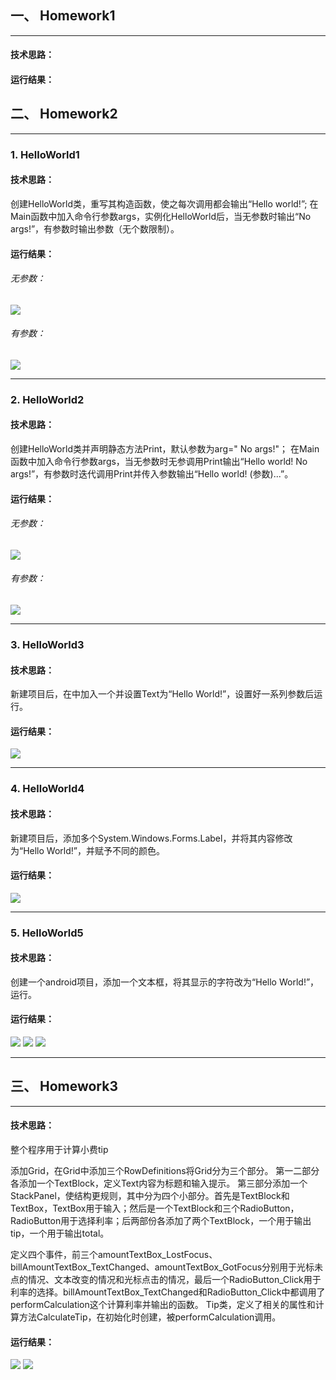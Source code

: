## 一、 Homework1
****
#### 技术思路：

#### 运行结果：

## 二、 Homework2
****
### 1. HelloWorld1
#### 技术思路：
创建HelloWorld类，重写其构造函数，使之每次调用都会输出“Hello world!”;
在Main函数中加入命令行参数args，实例化HelloWorld后，当无参数时输出“No args!”，有参数时输出参数（无个数限制）。
#### 运行结果：
###### 无参数：
![](https://github.com/cxdzb/homework/blob/master/result/helloworld-1-1.png?raw=true)
###### 有参数：
![](https://github.com/cxdzb/homework/blob/master/result/helloworld-1-2.png?raw=true)
****
### 2. HelloWorld2
#### 技术思路：
创建HelloWorld类并声明静态方法Print，默认参数为arg=" No args!"；
在Main函数中加入命令行参数args，当无参数时无参调用Print输出“Hello world! No args!”，有参数时迭代调用Print并传入参数输出“Hello world! (参数)...”。
#### 运行结果：
###### 无参数：
![](https://github.com/cxdzb/homework/blob/master/result/helloworld-2-1.png?raw=true)
###### 有参数：
![](https://github.com/cxdzb/homework/blob/master/result/helloworld-2-2.png?raw=true)
****
### 3. HelloWorld3
#### 技术思路：
新建项目后，在<Grid></Grid>中加入一个<TextBlock>并设置Text为“Hello World!”，设置好一系列参数后运行。
#### 运行结果：
![](https://github.com/cxdzb/homework/blob/master/result/helloworld3.png?raw=true)
****
### 4. HelloWorld4
#### 技术思路：
新建项目后，添加多个System.Windows.Forms.Label，并将其内容修改为“Hello World!”，并赋予不同的颜色。
#### 运行结果：
![](https://github.com/cxdzb/homework/blob/master/result/helloworld4.png?raw=true)
****
### 5. HelloWorld5
#### 技术思路：
创建一个android项目，添加一个文本框，将其显示的字符改为“Hello World!”，运行。
#### 运行结果：
![](https://github.com/cxdzb/homework/blob/master/result/helloworld-5-1.png?raw=true)
![](https://github.com/cxdzb/homework/blob/master/result/helloworld-5-2.png?raw=true)
![](https://github.com/cxdzb/homework/blob/master/result/helloworld-5-3.png?raw=true)
****
## 三、 Homework3
****
#### 技术思路：
整个程序用于计算小费tip

添加Grid，在Grid中添加三个RowDefinitions将Grid分为三个部分。
第一二部分各添加一个TextBlock，定义Text内容为标题和输入提示。
第三部分添加一个StackPanel，使结构更规则，其中分为四个小部分。首先是TextBlock和TextBox，TextBox用于输入；然后是一个TextBlock和三个RadioButton，RadioButton用于选择利率；后两部份各添加了两个TextBlock，一个用于输出tip，一个用于输出total。

定义四个事件，前三个amountTextBox_LostFocus、billAmountTextBox_TextChanged、amountTextBox_GotFocus分别用于光标未点的情况、文本改变的情况和光标点击的情况，最后一个RadioButton_Click用于利率的选择。billAmountTextBox_TextChanged和RadioButton_Click中都调用了performCalculation这个计算利率并输出的函数。
Tip类，定义了相关的属性和计算方法CalculateTip，在初始化时创建，被performCalculation调用。
#### 运行结果：
![](https://github.com/cxdzb/homework/blob/master/result/h3-1.png?raw=true)
![](https://github.com/cxdzb/homework/blob/master/result/h3-2.png?raw=true)
